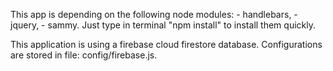 This app is depending on the following node modules:
    - handlebars,
    - jquery,
    - sammy.
Just type in terminal "npm install" to install them quickly.

This application is using a firebase cloud firestore database. 
Configurations are stored in file: config/firebase.js.